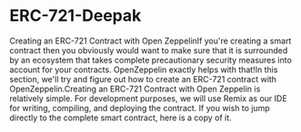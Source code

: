 # ERC-721-Deepak

Creating an ERC-721 Contract with Open ZeppelinIf you're creating a smart contract then you obviously would want to make sure that it is surrounded by an ecosystem that takes complete precautionary security measures into account for your contracts. OpenZeppelin exactly helps with that!In this section, we'll try and figure out how to create an ERC-721 contract with OpenZeppelin.Creating an ERC-721 Contract with Open Zeppelin is relatively simple. For development purposes, we will use Remix as our IDE for writing, compiling, and deploying the contract. If you wish to jump directly to the complete smart contract, here is a copy of it.
